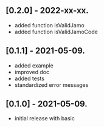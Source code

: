 ## [0.2.0] - 2022-xx-xx.

* added function isValidJamo
* added function isValidJamoCode

## [0.1.1] - 2021-05-09.

* added example
* improved doc
* added tests
* standardized error messages

## [0.1.0] - 2021-05-09.

* initial release with basic